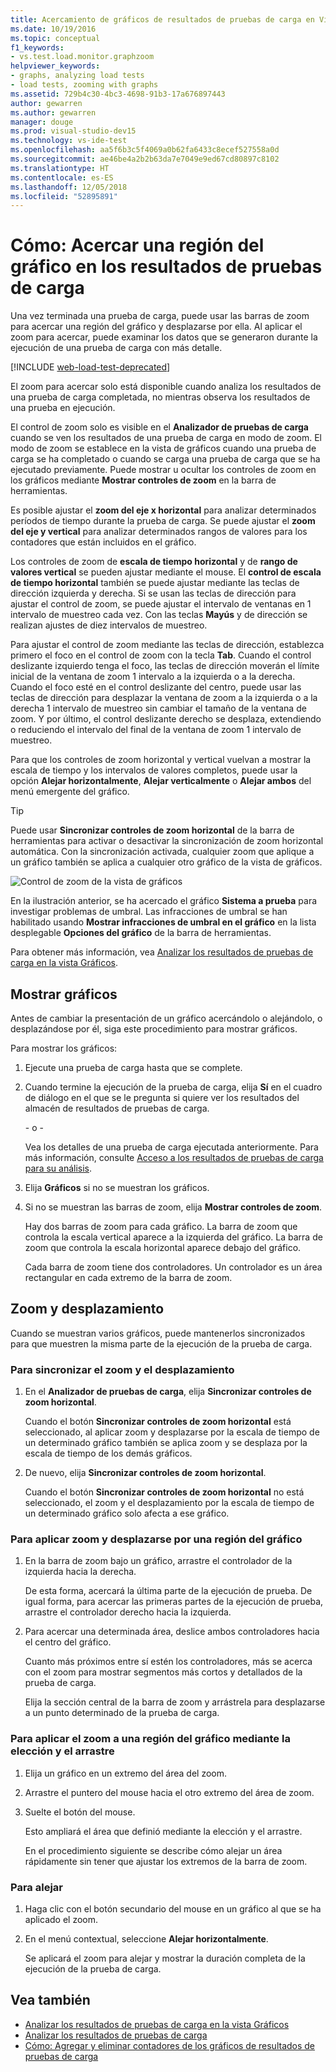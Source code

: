 ```yaml
---
title: Acercamiento de gráficos de resultados de pruebas de carga en Visual Studio
ms.date: 10/19/2016
ms.topic: conceptual
f1_keywords:
- vs.test.load.monitor.graphzoom
helpviewer_keywords:
- graphs, analyzing load tests
- load tests, zooming with graphs
ms.assetid: 729b4c30-4bc3-4698-91b3-17a676897443
author: gewarren
ms.author: gewarren
manager: douge
ms.prod: visual-studio-dev15
ms.technology: vs-ide-test
ms.openlocfilehash: aa5f6b3c5f4069a0b62fa6433c8ecef527558a0d
ms.sourcegitcommit: ae46be4a2b2b63da7e7049e9ed67cd80897c8102
ms.translationtype: HT
ms.contentlocale: es-ES
ms.lasthandoff: 12/05/2018
ms.locfileid: "52895891"
---
```

# <a name="how-to-zoom-in-on-a-region-of-the-graph-in-load-test-results"></a>Cómo: Acercar una región del gráfico en los resultados de pruebas de carga

Una vez terminada una prueba de carga, puede usar las barras de zoom para acercar una región del gráfico y desplazarse por ella. Al aplicar el zoom para acercar, puede examinar los datos que se generaron durante la ejecución de una prueba de carga con más detalle.

[!INCLUDE [web-load-test-deprecated](includes/web-load-test-deprecated.md)]

El zoom para acercar solo está disponible cuando analiza los resultados de una prueba de carga completada, no mientras observa los resultados de una prueba en ejecución.

El control de zoom solo es visible en el **Analizador de pruebas de carga** cuando se ven los resultados de una prueba de carga en modo de zoom. El modo de zoom se establece en la vista de gráficos cuando una prueba de carga se ha completado o cuando se carga una prueba de carga que se ha ejecutado previamente. Puede mostrar u ocultar los controles de zoom en los gráficos mediante **Mostrar controles de zoom** en la barra de herramientas.

Es posible ajustar el **zoom del eje x horizontal** para analizar determinados períodos de tiempo durante la prueba de carga. Se puede ajustar el **zoom del eje y vertical** para analizar determinados rangos de valores para los contadores que están incluidos en el gráfico.

Los controles de zoom de **escala de tiempo horizontal** y de **rango de valores vertical** se pueden ajustar mediante el mouse. El **control de escala de tiempo horizontal** también se puede ajustar mediante las teclas de dirección izquierda y derecha. Si se usan las teclas de dirección para ajustar el control de zoom, se puede ajustar el intervalo de ventanas en 1 intervalo de muestreo cada vez. Con las teclas **Mayús** y de dirección se realizan ajustes de diez intervalos de muestreo.

Para ajustar el control de zoom mediante las teclas de dirección, establezca primero el foco en el control de zoom con la tecla **Tab**. Cuando el control deslizante izquierdo tenga el foco, las teclas de dirección moverán el límite inicial de la ventana de zoom 1 intervalo a la izquierda o a la derecha. Cuando el foco esté en el control deslizante del centro, puede usar las teclas de dirección para desplazar la ventana de zoom a la izquierda o a la derecha 1 intervalo de muestreo sin cambiar el tamaño de la ventana de zoom. Y por último, el control deslizante derecho se desplaza, extendiendo o reduciendo el intervalo del final de la ventana de zoom 1 intervalo de muestreo.

Para que los controles de zoom horizontal y vertical vuelvan a mostrar la escala de tiempo y los intervalos de valores completos, puede usar la opción **Alejar horizontalmente**, **Alejar verticalmente** o **Alejar ambos** del menú emergente del gráfico.

> [!TIP]
> Puede usar **Sincronizar controles de zoom horizontal** de la barra de herramientas para activar o desactivar la sincronización de zoom horizontal automática. Con la sincronización activada, cualquier zoom que aplique a un gráfico también se aplica a cualquier otro gráfico de la vista de gráficos.

![Control de zoom de la vista de gráficos](../test/media/ltest_zoomcontrol.png)

En la ilustración anterior, se ha acercado el gráfico **Sistema a prueba** para investigar problemas de umbral. Las infracciones de umbral se han habilitado usando **Mostrar infracciones de umbral en el gráfico** en la lista desplegable **Opciones del gráfico** de la barra de herramientas.

Para obtener más información, vea [Analizar los resultados de pruebas de carga en la vista Gráficos](../test/analyze-load-test-results-in-the-graphs-view.md).

## <a name="display-graphs"></a>Mostrar gráficos

Antes de cambiar la presentación de un gráfico acercándolo o alejándolo, o desplazándose por él, siga este procedimiento para mostrar gráficos.

Para mostrar los gráficos:

1.  Ejecute una prueba de carga hasta que se complete.

2.  Cuando termine la ejecución de la prueba de carga, elija **Sí** en el cuadro de diálogo en el que se le pregunta si quiere ver los resultados del almacén de resultados de pruebas de carga.

     \- o -

     Vea los detalles de una prueba de carga ejecutada anteriormente. Para más información, consulte [Acceso a los resultados de pruebas de carga para su análisis](../test/how-to-access-load-test-results-for-analysis.md).

3.  Elija **Gráficos** si no se muestran los gráficos.

4.  Si no se muestran las barras de zoom, elija **Mostrar controles de zoom**.

     Hay dos barras de zoom para cada gráfico. La barra de zoom que controla la escala vertical aparece a la izquierda del gráfico. La barra de zoom que controla la escala horizontal aparece debajo del gráfico.

     Cada barra de zoom tiene dos controladores. Un controlador es un área rectangular en cada extremo de la barra de zoom.

## <a name="zoom-and-scroll"></a>Zoom y desplazamiento

Cuando se muestran varios gráficos, puede mantenerlos sincronizados para que muestren la misma parte de la ejecución de la prueba de carga.

### <a name="to-synchronize-zooming-and-scrolling"></a>Para sincronizar el zoom y el desplazamiento

1.  En el **Analizador de pruebas de carga**, elija **Sincronizar controles de zoom horizontal**.

     Cuando el botón **Sincronizar controles de zoom horizontal** está seleccionado, al aplicar zoom y desplazarse por la escala de tiempo de un determinado gráfico también se aplica zoom y se desplaza por la escala de tiempo de los demás gráficos.

2.  De nuevo, elija **Sincronizar controles de zoom horizontal**.

     Cuando el botón **Sincronizar controles de zoom horizontal** no está seleccionado, el zoom y el desplazamiento por la escala de tiempo de un determinado gráfico solo afecta a ese gráfico.

### <a name="to-zoom-and-scroll-to-a-region-of-the-graph"></a>Para aplicar zoom y desplazarse por una región del gráfico

1.  En la barra de zoom bajo un gráfico, arrastre el controlador de la izquierda hacia la derecha.

     De esta forma, acercará la última parte de la ejecución de prueba. De igual forma, para acercar las primeras partes de la ejecución de prueba, arrastre el controlador derecho hacia la izquierda.

2.  Para acercar una determinada área, deslice ambos controladores hacia el centro del gráfico.

     Cuanto más próximos entre sí estén los controladores, más se acerca con el zoom para mostrar segmentos más cortos y detallados de la prueba de carga.

     Elija la sección central de la barra de zoom y arrástrela para desplazarse a un punto determinado de la prueba de carga.

### <a name="to-zoom-to-a-region-of-the-graph-by-choosing-and-dragging"></a>Para aplicar el zoom a una región del gráfico mediante la elección y el arrastre

1. Elija un gráfico en un extremo del área del zoom.

2. Arrastre el puntero del mouse hacia el otro extremo del área de zoom.

3. Suelte el botón del mouse.

    Esto ampliará el área que definió mediante la elección y el arrastre.

   En el procedimiento siguiente se describe cómo alejar un área rápidamente sin tener que ajustar los extremos de la barra de zoom.

### <a name="to-zoom-out"></a>Para alejar

1.  Haga clic con el botón secundario del mouse en un gráfico al que se ha aplicado el zoom.

2.  En el menú contextual, seleccione **Alejar horizontalmente**.

     Se aplicará el zoom para alejar y mostrar la duración completa de la ejecución de la prueba de carga.

## <a name="see-also"></a>Vea también

- [Analizar los resultados de pruebas de carga en la vista Gráficos](../test/analyze-load-test-results-in-the-graphs-view.md)
- [Analizar los resultados de pruebas de carga](../test/analyze-load-test-results-using-the-load-test-analyzer.md)
- [Cómo: Agregar y eliminar contadores de los gráficos de resultados de pruebas de carga](../test/how-to-add-and-delete-counters-on-graphs-in-load-test-results.md)